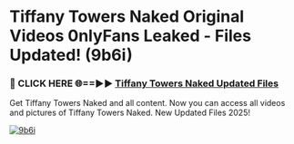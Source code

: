 # Tiffany Towers Naked Original Videos 0nlyFans Leaked - Files Updated! (9b6i)

<h3>🔴 CLICK HERE 🌐==►► <a href="https://tinyurl.com/yckcrads" rel="nofollow">Tiffany Towers Naked Updated Files</a></h3>

Get Tiffany Towers Naked and all content. Now you can access all videos and pictures of Tiffany Towers Naked. New Updated Files 2025!

[![9b6i](https://i.imgur.com/hpKpOFt.gif)](https://tinyurl.com/yckcrads)
